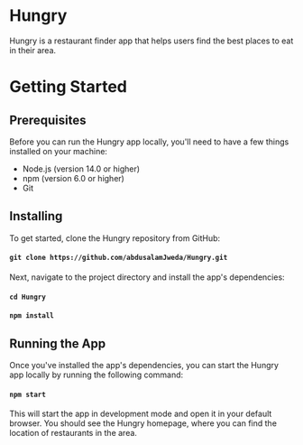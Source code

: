 
# Hungry
Hungry is a restaurant finder app that helps users find the best places to eat in their area.

# Getting Started

## Prerequisites
Before you can run the Hungry app locally, you'll need to have a few things installed on your machine:

- Node.js (version 14.0 or higher)
- npm (version 6.0 or higher)
- Git

## Installing
To get started, clone the Hungry repository from GitHub:

#### `git clone https://github.com/abdusalamJweda/Hungry.git`
Next, navigate to the project directory and install the app's dependencies:

#### `cd Hungry`
#### `npm install`
## Running the App
Once you've installed the app's dependencies, you can start the Hungry app locally by running the following command:

#### `npm start`
This will start the app in development mode and open it in your default browser. You should see the Hungry homepage, where you can find the location of restaurants in the area.
